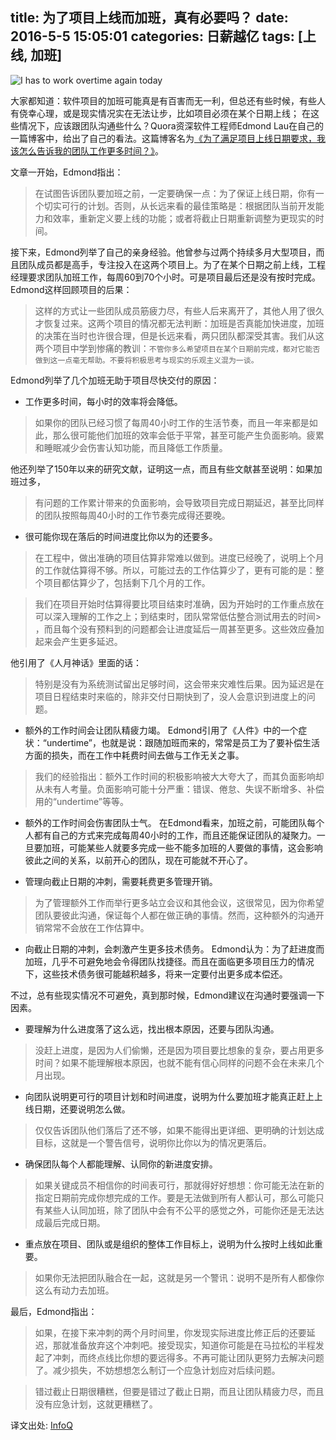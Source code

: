 title: 为了项目上线而加班，真有必要吗？
date: 2016-5-5 15:05:01
categories: 日薪越亿
tags: [上线, 加班]
---
![I has to work overtime again today](http://sphenginx.github.io/images/overtime.jpg)

大家都知道：软件项目的加班可能真是有百害而无一利，但总还有些时候，有些人有侥幸心理，或是现实情况实在无法让步，比如项目必须在某个日期上线； 在这些情况下，应该跟团队沟通些什么？Quora资深软件工程师Edmond Lau在自己的一篇博客中，给出了自己的看法。这篇博客名为[《为了满足项目上线日期要求，我该怎么告诉我的团队工作更多时间？》](http://www.theeffectiveengineer.com/blog/why-overtime-doesnt-work)。

文章一开始，Edmond指出：

> 在试图告诉团队要加班之前，一定要确保一点：为了保证上线日期，你有一个切实可行的计划。否则，从长远来看的最佳策略是：根据团队当前开发能力和效率，重新定义要上线的功能；或者将截止日期重新调整为更现实的时间。


接下来，Edmond列举了自己的亲身经验。他曾参与过两个持续多月大型项目，而且团队成员都是高手，专注投入在这两个项目上。为了在某个日期之前上线，工程经理要求团队加班工作，每周60到70个小时。可是项目最后还是没有按时完成。Edmond这样回顾项目的后果：

> 这样的方式让一些团队成员筋疲力尽，有些人后来离开了，其他人用了很久才恢复过来。这两个项目的情况都无法判断：加班是否真能加快进度，加班的决策在当时也许很合理，但是长远来看，两只团队都深受其害。我们从这两个项目中学到惨痛的教训：`不管你多么希望项目在某个日期前完成，都对它能否做到这一点毫无帮助。不要将积极思考与现实的乐观主义混为一谈。`


Edmond列举了几个加班无助于项目尽快交付的原因：

+ 工作更多时间，每小时的效率将会降低。

> 如果你的团队已经习惯了每周40小时工作的生活节奏，而且一年来都是如此，那么很可能他们加班的效率会低于平常，甚至可能产生负面影响。疲累和睡眠减少会伤害认知功能，而且降低工作质量。

他还列举了150年以来的研究文献，证明这一点，而且有些文献甚至说明：如果加班过多，

> 有问题的工作累计带来的负面影响，会导致项目完成日期延迟，甚至比同样的团队按照每周40小时的工作节奏完成得还要晚。


+ 很可能你现在落后的时间进度比你以为的还要多。

> 在工程中，做出准确的项目估算非常难以做到。进度已经晚了，说明上个月的工作就估算得不够。所以，可能过去的工作估算少了，更有可能的是：整个项目都估算少了，包括剩下几个月的工作。

> 我们在项目开始时估算得要比项目结束时准确，因为开始时的工作重点放在可以深入理解的工作之上；到结束时，团队常常低估整合测试用去的时间> ，而且每个没有预料到的问题都会让进度延后一周甚至更多。这些效应叠加起来会产生更多延迟。

他引用了《人月神话》里面的话：


> 特别是没有为系统测试留出足够时间，这会带来灾难性后果。因为延迟是在项目日程结束时来临的，除非交付日期快到了，没人会意识到进度上的问题。



+ 额外的工作时间会让团队精疲力竭。
Edmond引用了《人件》中的一个症状：“undertime”，也就是说：跟随加班而来的，常常是员工为了要补偿生活方面的损失，而在工作中耗费时间去做与工作无关之事。

> 我们的经验指出：额外工作时间的积极影响被大大夸大了，而其负面影响却从未有人考量。负面影响可能十分严重：错误、倦怠、失误不断增多、补偿用的“undertime”等等。

+ 额外的工作时间会伤害团队士气。
在Edmond看来，加班之前，可能团队每个人都有自己的方式来完成每周40小时的工作，而且还能保证团队的凝聚力。一旦要加班，可能某些人就要多完成一些不能多加班的人要做的事情，这会影响彼此之间的关系，以前开心的团队，现在可能就不开心了。

+ 管理向截止日期的冲刺，需要耗费更多管理开销。

> 为了管理额外工作而举行更多站立会议和其他会议，这很常见，因为你希望团队要彼此沟通，保证每个人都在做正确的事情。然而，这种额外的沟通开销常常不会放在工作估算中。

+ 向截止日期的冲刺，会刺激产生更多技术债务。
Edmond认为：为了赶进度而加班，几乎不可避免地会令得团队找捷径。而且在面临更多项目压力的情况下，这些技术债务很可能越积越多，将来一定要付出更多成本偿还。

不过，总有些现实情况不可避免，真到那时候，Edmond建议在沟通时要强调一下因素。

+ 要理解为什么进度落了这么远，找出根本原因，还要与团队沟通。

> 没赶上进度，是因为人们偷懒，还是因为项目要比想象的复杂，要占用更多时间？如果不能理解根本原因，也就不能有信心同样的问题不会在未来几个月出现。



+ 向团队说明更可行的项目计划和时间进度，说明为什么要加班才能真正赶上上线日期，还要说明怎么做。


> 仅仅告诉团队他们落后了还不够，如果不能得出更详细、更明确的计划达成目标，这就是一个警告信号，说明你比你以为的情况更落后。


+ 确保团队每个人都能理解、认同你的新进度安排。

> 如果关键成员不相信你的时间表可行，那就得好好想想：你可能无法在新的指定日期前完成你想完成的工作。要是无法做到所有人都认可，那么可能只有某些人认同加班，除了团队中会有不公平的感觉之外，可能你还是无法达成最后完成日期。


+ 重点放在项目、团队或是组织的整体工作目标上，说明为什么按时上线如此重要。

> 如果你无法把团队融合在一起，这就是另一个警讯：说明不是所有人都像你这么有动力去加班。


最后，Edmond指出：

> 如果，在接下来冲刺的两个月时间里，你发现实际进度比修正后的还要延迟，那就准备放弃这个冲刺吧。接受现实，知道你可能是在马拉松的半程发起了冲刺，而终点线比你想的要远得多。不再可能让团队更努力去解决问题了。减少损失，不妨想想怎么制订一个应急计划应对后续问题。

> 错过截止日期很糟糕，但要是错过了截止日期，而且让团队精疲力尽，而且没有应急计划，这就更糟糕了。



译文出处: [InfoQ](http://www.infoq.com/cn/news/2013/08/how-to-tell-team-to-overtime)
